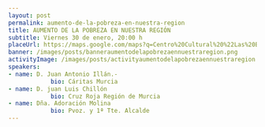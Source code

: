 ```yaml
---
layout: post
permalink: aumento-de-la-pobreza-en-nuestra-region
title: AUMENTO DE LA POBREZA EN NUESTRA REGIÓN
subtitle: Viernes 30 de enero, 20:00 h
placeUrl: https://maps.google.com/maps?q=Centro%20Cultural%20%22Las%20Balsas%22&t=&z=13
banner: /images/posts/banneraumentodelapobrezaennuestraregion.png
activityImage: /images/posts/activityaumentodelapobrezaennuestraregion.png
speakers: 
- name: D. Juan Antonio Illán.- 
            bio: Cáritas Murcia
- name: D. juan Luis Chillón
            bio: Cruz Roja Región de Murcia
- name: Dña. Adoración Molina
            bio: Pvoz. y 1ª Tte. Alcalde
---
```

